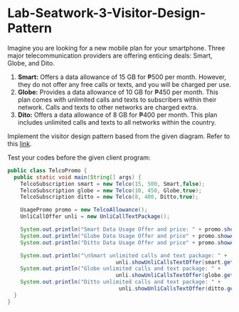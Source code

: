 # Lab-Seatwork-3-Visitor-Design-Pattern

Imagine you are looking for a new mobile plan for your smartphone. Three major telecommunication providers are offering enticing deals: Smart, Globe, and Dito.

1. **Smart:** Offers a data allowance of 15 GB for ₱500 per month. However, they do not offer any free calls or texts, and you will be charged per use.<br>
2. **Globe:** Provides a data allowance of 10 GB for ₱450 per month. This plan comes with unlimited calls and texts to subscribers within their network. Calls and texts to other networks are charged extra.<br>
3. **Dito:** Offers a data allowance of 8 GB for ₱400 per month. This plan includes unlimited calls and texts to all networks within the country.

Implement the visitor design pattern based from the given diagram. Refer to this [link](https://docs.google.com/document/d/1mGWzHZd0kHXosWmPLbSz1gweZ99V0A3uLNe_2fpQJbU/edit?pli=1&tab=t.0).

Test your codes before the given client program:

```java
public class TelcoPromo {
  public static void main(String[] args) {
    TelcoSubscription smart = new Telco(15, 500, Smart,false);
    TelcoSubscription globe = new Telco(10, 450, Globe,true);
    TelcoSubscription ditto = new Telco(8, 400, Ditto,true);

    UsagePromo promo = new TelcoAllowance();
    UnliCallOffer unli = new UnliCallTextPackage();    

    System.out.println("Smart Data Usage Offer and price: " + promo.showAllowance(smart.getTelcoName(), smart.getPromoPrice()));
    System.out.println("Globe Data Usage Offer and price" + promo.showAllowance(globe.getTelcoName(), globe.getPromoPrice()));
    System.out.println("Ditto Data Usage Offer and price" + promo.showAllowance(ditto.getTelcoName(), ditto.getPromoPrice()));

    System.out.println("\nSmart unlimited calls and text package: " +
                                  unli.showUnliCallsTextOffer(smart.getTelcoName(), smart.getUnliCallText()));
    System.out.println("Globe unlimited calls and text package: " +
                                  unli.showUnliCallsTextOffer(globe.getTelcoName(), globe.getUnliCallText()));
    System.out.println("Ditto unlimited calls and text package: " +
                                   unli.showUnliCallsTextOffer(ditto.getTelcoName(), ditto.getUnliCallText()));
  }
}

